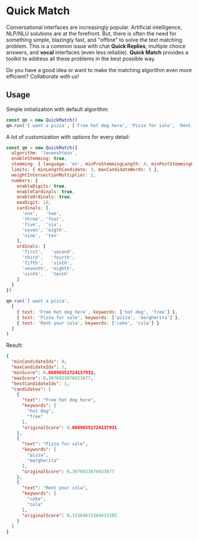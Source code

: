 # Quick Match

Conversational interfaces are increasingly popular.
Artificial intelligence, NLP/NLU solutions are at the forefront. 
But, there is often the need for something simple, blazingly fast, and "offline" to solve the text matching problem. 
This is a common issue with chat **Quick Replies**, multiple choice answers, and **vocal** interfaces (even less reliable).
**Quick Match** provides a toolkit to address all these problems in the best possible way.

Do you have a good idea or want to make the matching algorithm even more efficient? *Collaborate with us!*

## Usage

Simple initialization with default algorithm:

```js
const qm = new QuickMatch()
qm.run('I want a pizza', ['Free hot dog here', 'Pizza for sale', 'Rent your cola'])
```

A lot of customization with options for every detail:

```js
const qm = new QuickMatch({
  algorithm: 'levenshtein',
  enableStemming: true,
  stemming: { language: 'en', minPreStemmingLength: 4, minPostStemmingLength: 4 },
  limits: { minLengthCandidate: 3, maxCandidateWords: 5 },
  weightIntersectionMultiplier: 1,
  numbers: {
    enableDigits: true,
    enableCardinals: true,
    enableOrdinals: true,
    maxDigit: 10,
    cardinals: [
      'one',   'two',
      'three', 'four',
      'five',  'six',
      'seven', 'eigth',
      'nine',  'ten'
    ],
    ordinals: [
      'first',   'second',
      'third',   'fourth',
      'fifth',   'sixth',
      'seventh', 'eighth',
      'ninth',   'tenth'
    ]
  }
})

qm.run('I want a pizza',
  [
    { text: 'Free hot dog here', keywords: ['hot dog', 'free'] },
    { text: 'Pizza for sale', keywords: ['pizza', 'margherita'] },
    { text: 'Rent your cola', keywords: ['coke', 'cola'] }
  ]
)
```

Result:

```json
{
  "minCandidateIdx": 0,
  "maxCandidateIdx": 1,
  "minScore": 0.06896551724137931,
  "maxScore": 0.3076923076923077,
  "bestCandidateIdx": 1,
  "candidates": [
    {
      "text": "Free hot dog here",
      "keywords": [
        "hot dog",
        "free"
      ],
      "originalScore": 0.06896551724137931
    },
    {
      "text": "Pizza for sale",
      "keywords": [
        "pizza",
        "margherita"
      ],
      "originalScore": 0.3076923076923077
    },
    {
      "text": "Rent your cola",
      "keywords": [
        "coke",
        "cola"
      ],
      "originalScore": 0.15384615384615385
    }
  ]
}
```

